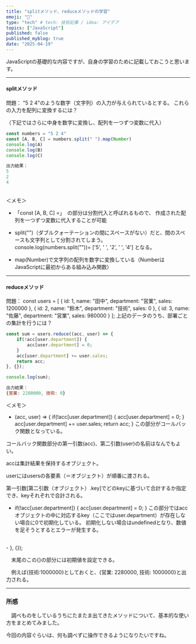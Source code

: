 ```yaml
---
title: "splitメソッド、reduceメソッドの学習"
emoji: "📘"
type: "tech" # tech: 技術記事 / idea: アイデア
topics: ["JavaScript"]
published: false
published_myblog: true
date: "2025-04-19"
---
```


JavaScriptの基礎的な内容ですが、自身の学習のために記載しておこうと思います。

---

#### splitメソッド

問題：
"5 2 4"のような数字（文字列）の入力が与えられているとする。
これらの入力を配列に変換するには？

（下記ではさらに中身を数字に変換し、配列を一つずつ変数に代入）

~~~javascript
const numbers = "5 2 4"
const [A, B, C] = numbers.split(" ").map(Number)
console.log(A)
console.log(B)
console.log(C)

出力結果：
5
2
4
~~~

<br/>
＜メモ＞

- 「const [A, B, C] =」　の部分は分割代入と呼ばれるもので、
作成された配列を一つずつ変数に代入することが可能

- split("")（ダブルクォーテーションの間にスペースがない）だと、間のスペースも文字列として分割されてしまう。<br/>
console.log(numbers.split(""))= ['5', ' ', '2', ' ', '4']
となる。

- map(Number)で文字列の配列を数字に変換している（NumberはJavaScriptに最初からある組み込み関数）

---

#### reduceメソッド

問題：
const users = [
  { id: 1, name: "田中", department: "営業", sales: 1200000 },
  { id: 2, name: "鈴木", department: "技術", sales: 0 },
  { id: 3, name: "佐藤", department: "営業", sales: 980000 }
];
上記のデータのうち、部署ごとの集計を行うには？

~~~javascript
const sum = users.reduce((acc, user) => {
    if(!acc[user.department]) {
        acc[user.department] = 0;
    }
    acc[user.department] += user.sales;
    return acc;
}, {});

console.log(sum);

出力結果：
{営業: 2280000, 技術: 0}
~~~

＜メモ＞
- (acc, user) => {
    if(!acc[user.department]) {
        acc[user.department] = 0;
    }
    acc[user.department] += user.sales;
    return acc;
}
この部分がコールバック関数となっている。

コールバック関数部分の第一引数(acc)、第二引数(user)の名前はなんでもよい。

accは集計結果を保持するオブジェクト。

userにはusersの各要素（＝オブジェクト）が順番に渡される。

第一引数[第二引数（オブジェクト）.key]でどのkeyに基づいて合計するか指定でき、keyそれぞれで合計される。

-    if(!acc[user.department]) {
        acc[user.department] = 0;
    }
    この部分ではaccオブジェクトの中に対応するkey（ここではuser.department）が存在しない場合に0で初期化している。
    初期化しない場合はundefinedとなり、数値を足そうとするとエラーが発生する。
<br/>
- }, {});

　末尾のこの{}の部分には初期値を設定できる。

　例えば{技術:1000000}としておくと、{営業: 2280000, 技術: 1000000}と出力される。


---

### 所感
　調べものをしているうちにたまたま出てきたメソッドについて、基本的な使い方をまとめてみました。

今回の内容ぐらいは、何も調べずに操作できるようになりたいですね。
